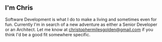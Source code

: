 ## I'm Chris

Software Development is what I do to make a living and sometimes even for fun. Currently I'm in search of a new adventure as either a Senior Developer or an Architect. Let me know at christophermilesgolden@gmail.com if you think I'd be a good fit somewhere specific.

